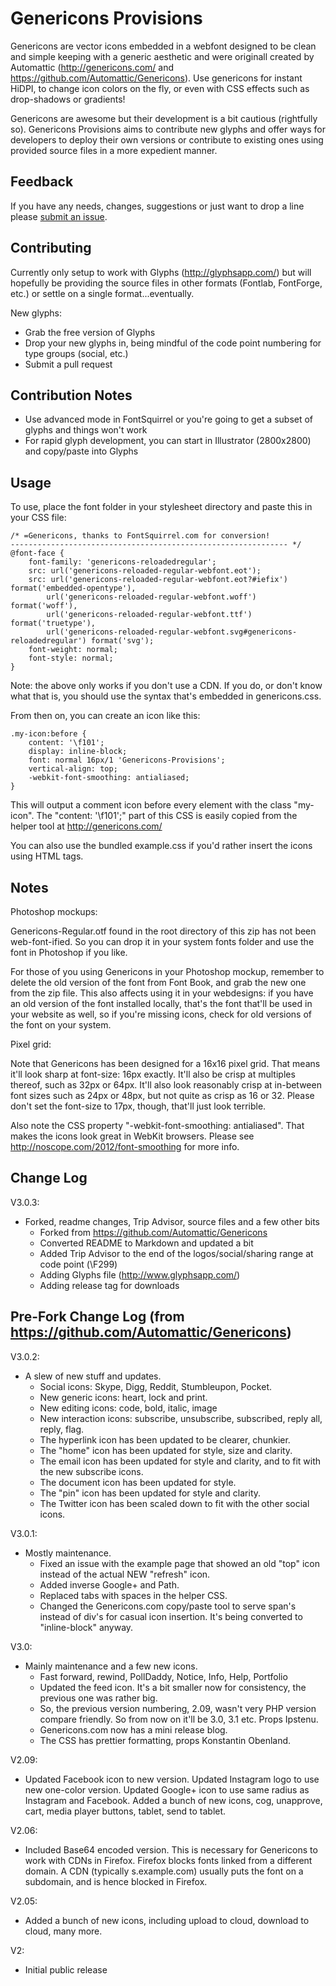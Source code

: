 Genericons Provisions
===

Genericons are vector icons embedded in a webfont designed to be clean and simple keeping with a generic aesthetic and were originall created by Automattic (http://genericons.com/ and https://github.com/Automattic/Genericons). Use genericons for instant HiDPI, to change icon colors on the fly, or even with CSS effects such as drop-shadows or gradients!

Genericons are awesome but their development is a bit cautious (rightfully so). Genericons Provisions aims to contribute new glyphs and offer ways for developers to deploy their own versions or contribute to existing ones using provided source files in a more expedient manner.


Feedback
---

If you have any needs, changes, suggestions or just want to drop a line please [submit an issue](https://github.com/ActionScripted/Genericons/issues).


Contributing
---

Currently only setup to work with Glyphs (http://glyphsapp.com/) but will hopefully be providing the source files in other formats (Fontlab, FontForge, etc.) or settle on a single format...eventually.

New glyphs:

* Grab the free version of Glyphs
* Drop your new glyphs in, being mindful of the code point numbering for type groups (social, etc.)
* Submit a pull request


Contribution Notes
---

* Use advanced mode in FontSquirrel or you're going to get a subset of glyphs and things won't work
* For rapid glyph development, you can start in Illustrator (2800x2800) and copy/paste into Glyphs


Usage
---

To use, place the font folder in your stylesheet directory and paste this in your CSS file:

    /* =Genericons, thanks to FontSquirrel.com for conversion!
    -------------------------------------------------------------- */
    @font-face {
        font-family: 'genericons-reloadedregular';
        src: url('genericons-reloaded-regular-webfont.eot');
        src: url('genericons-reloaded-regular-webfont.eot?#iefix') format('embedded-opentype'),
            url('genericons-reloaded-regular-webfont.woff') format('woff'),
            url('genericons-reloaded-regular-webfont.ttf') format('truetype'),
            url('genericons-reloaded-regular-webfont.svg#genericons-reloadedregular') format('svg');
        font-weight: normal;
        font-style: normal;
    }

Note: the above only works if you don't use a CDN. If you do, or don't know what that is, you should use the syntax that's embedded in genericons.css.

From then on, you can create an icon like this:

    .my-icon:before {
        content: '\f101';
        display: inline-block;
        font: normal 16px/1 'Genericons-Provisions';
        vertical-align: top;
        -webkit-font-smoothing: antialiased;
    }

This will output a comment icon before every element with the class "my-icon". The "content: '\f101';" part of this CSS is easily copied from the helper tool at http://genericons.com/

You can also use the bundled example.css if you'd rather insert the icons using HTML tags.


Notes
---

Photoshop mockups:

Genericons-Regular.otf found in the root directory of this zip has not been web-font-ified. So you can drop it in your system fonts folder and use the font in Photoshop if you like.

For those of you using Genericons in your Photoshop mockup, remember to delete the old version of the font from Font Book, and grab the new one from the zip file. This also affects using it in your webdesigns: if you have an old version of the font installed locally, that's the font that'll be used in your website as well, so if you're missing icons, check for old versions of the font on your system.

Pixel grid:

Note that Genericons has been designed for a 16x16 pixel grid. That means it'll look sharp at font-size: 16px exactly. It'll also be crisp at multiples thereof, such as 32px or 64px. It'll also look reasonably crisp at in-between font sizes such as 24px or 48px, but not quite as crisp as 16 or 32. Please don't set the font-size to 17px, though, that'll just look terrible.

Also note the CSS property "-webkit-font-smoothing: antialiased". That makes the icons look great in WebKit browsers. Please see http://noscope.com/2012/font-smoothing for more info.


Change Log
---

V3.0.3:

* Forked, readme changes, Trip Advisor, source files and a few other bits
    * Forked from https://github.com/Automattic/Genericons
    * Converted README to Markdown and updated a bit
    * Added Trip Advisor to the end of the logos/social/sharing range at code point (\F299)
    * Adding Glyphs file (http://www.glyphsapp.com/)
    * Adding release tag for downloads


Pre-Fork Change Log (from https://github.com/Automattic/Genericons)
---

V3.0.2:

* A slew of new stuff and updates.
    * Social icons: Skype, Digg, Reddit, Stumbleupon, Pocket.
    * New generic icons: heart, lock and print.
    * New editing icons: code, bold, italic, image
    * New interaction icons: subscribe, unsubscribe, subscribed, reply all, reply, flag.
    * The hyperlink icon has been updated to be clearer, chunkier.
    * The "home" icon has been updated for style, size and clarity.
    * The email icon has been updated for style and clarity, and to fit with the new subscribe icons.
    * The document icon has been updated for style.
    * The "pin" icon has been updated for style and clarity.
    * The Twitter icon has been scaled down to fit with the other social icons.

V3.0.1:

* Mostly maintenance.
    * Fixed an issue with the example page that showed an old "top" icon instead of the actual NEW "refresh" icon.
    * Added inverse Google+ and Path.
    * Replaced tabs with spaces in the helper CSS.
    * Changed the Genericons.com copy/paste tool to serve span's instead of div's for casual icon insertion. It's being converted to "inline-block" anyway.

V3.0:

* Mainly maintenance and a few new icons.
    * Fast forward, rewind, PollDaddy, Notice, Info, Help, Portfolio
    * Updated the feed icon. It's a bit smaller now for consistency, the previous one was rather big.
    * So, the previous version numbering, 2.09, wasn't very PHP version compare friendly. So from now on it'll be 3.0, 3.1 etc. Props Ipstenu.
    * Genericons.com now has a mini release blog.
    * The CSS has prettier formatting, props Konstantin Obenland.

V2.09:

* Updated Facebook icon to new version. Updated Instagram logo to use new one-color version. Updated Google+ icon to use same radius as Instagram and Facebook. Added a bunch of new icons, cog, unapprove, cart, media player buttons, tablet, send to tablet.

V2.06:

* Included Base64 encoded version. This is necessary for Genericons to work with CDNs in Firefox. Firefox blocks fonts linked from a different domain. A CDN (typically s.example.com) usually puts the font on a subdomain, and is hence blocked in Firefox.

V2.05:

* Added a bunch of new icons, including upload to cloud, download to cloud, many more.

V2:

* Initial public release
